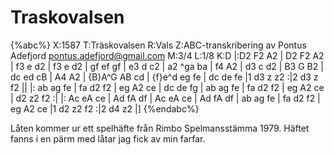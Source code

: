# Traskovalsen

{%abc%}
X:1587
T:Träskovalsen
R:Vals
Z:ABC-transkribering av Pontus Adefjord <pontus.adefjord@gmail.com>
M:3/4
L:1/8
K:D
|:D2 F2 A2 | D2 F2 A2 | f3 e d2 | f3 e d2 |
gf ef gf | e3 d c2 | a2 ^ga ba | f4 A2 |
d3 c d2 | B3 G B2 | dc ed cB | A4 A2 |
{B}A^G AB cd | {f}e^d eg fe | dc de fe |1 d3 z z2 :|2 d3 z f2 ||
|: ab ag fe | fa d2 f2 | eg A2 ce | dc de fg |
ab ag fe | fa d2 f2 | eg A2 ce | d2 z2 f2 :|
|: Ac eA ce | Ad fA df | Ac eA ce | Ad fA df |
ab ag fe | fa d2 f2 | eg A2 ce |1 d2 z2 f2 :|2 d4 z2 |]
{%endabc%}

Låten kommer ur ett spelhäfte från Rimbo Spelmansstämma 1979. Häftet fanns i en pärm med låtar jag fick av min farfar.
